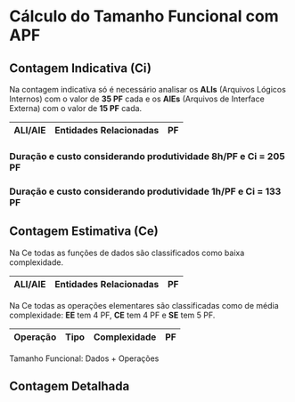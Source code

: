 # Cálculo do Tamanho Funcional com APF

## Contagem Indicativa (Ci)

Na contagem indicativa só é necessário analisar os **ALIs** (Arquivos Lógicos Internos) com o valor de **35 PF** cada 
e os **AIEs** (Arquivos de Interface Externa) com o valor de **15 PF** cada.

| ALI/AIE          | Entidades Relacionadas    |  PF  |
|------------------|---------------------------|------|


### Duração e custo considerando produtividade 8h/PF e Ci = 205 PF


### Duração e custo considerando produtividade 1h/PF e Ci = 133 PF


## Contagem Estimativa (Ce)

Na Ce todas as funções de dados são classificados como baixa complexidade.

| ALI/AIE          | Entidades Relacionadas    |  PF  |
|------------------|---------------------------|------|


Na Ce todas as operações elementares são classificadas como de média complexidade: 
**EE** tem 4 PF, **CE** tem 4 PF e **SE** tem 5 PF. 


| Operação                | Tipo | Complexidade    |  PF  |
|-------------------------|------|-----------------|------|


Tamanho Funcional: Dados + Operações


## Contagem Detalhada
